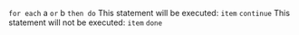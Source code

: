`for each` a `or` b `then do`
This statement will be executed: `item`
`continue`
This statement will not be executed: `item`
`done`